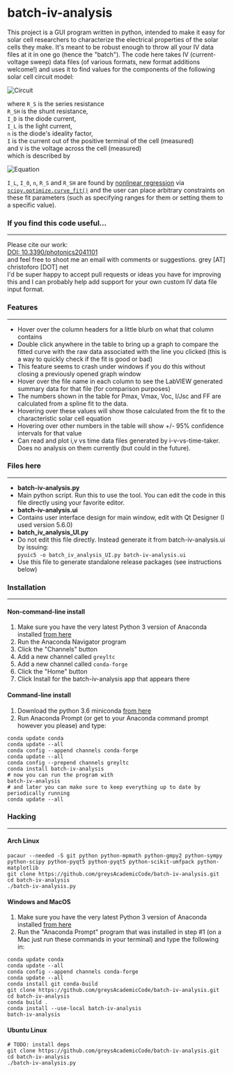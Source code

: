 batch-iv-analysis
=================

This project is a GUI program written in python, intended to make it easy for solar cell researchers to characterize the electrical properties of the solar cells they make. It's meant to be robust enough to throw all your IV data files at it in one go (hence the "batch"). The code here takes IV (current-voltage sweep) data files (of various formats, new format additions welcome!) and uses it to find values for the components of the following solar cell circuit model:

![Circuit](https://upload.wikimedia.org/wikipedia/commons/c/c4/Solar_cell_equivalent_circuit.svg)

where `R_S` is the series resistance  
`R_SH` is the shunt resistance,  
`I_D` is the diode current,  
`I_L` is the light current,  
`n` is the diode's ideality factor,  
`I` is the current out of the positive terminal of the cell (measured)  
and `V` is the voltage across the cell (measured)  
which is described by

![Equation](http://upload.wikimedia.org/math/4/7/d/47d17d3c2fe8840d0b3181860bd22f0a.png)

`I_L`, `I_0`, `n`, `R_S` and `R_SH` are found by [nonlinear regression](https://en.wikipedia.org/wiki/Nonlinear_regression) via [`scipy.optimize.curve_fit()`](http://docs.scipy.org/doc/scipy-0.17.0/reference/generated/scipy.optimize.curve_fit.html) and the user can place arbitrary constraints on these fit parameters (such as specifying ranges for them or setting them to a specific value).

### If you find this code useful...
---
Please cite our work:  
[DOI: 10.3390/photonics2041101](http://www.mdpi.com/2304-6732/2/4/1101/htm)  
and feel free to shoot me an email with comments or suggestions. grey [AT] christoforo [DOT] net  
I'd be super happy to accept pull requests or ideas you have for improving this and I can probably help add support for your own custom IV data file input format. 

### Features
---
- Hover over the column headers for a little blurb on what that column contains
- Double click anywhere in the table to bring up a graph to compare the fitted curve with the raw data associated with the line you clicked (this is a way to quickly check if the fit is good or bad)
 - This feature seems to crash under windows if you do this without closing a previously opened graph window
- Hover over the file name in each column to see the LabVIEW generated summary data for that file (for comparison purposes)
- The numbers shown in the table for Pmax, Vmax, Voc, I/Jsc and FF are calculated from a spline fit to the data.
 - Hovering over these values will show those calculated from the fit to the characteristic solar cell equation 
 - Hovering over other numbers in the table will show +/- 95% confidence intervals for that value
- Can read and plot i,v vs time data files generated by i-v-vs-time-taker. Does no analysis on them currently (but could in the future).

### Files here
---
- **batch-iv-analysis.py**
 - Main python script. Run this to use the tool. You can edit the code in this file directly using your favorite editor.
- **batch-iv-analysis.ui**
 - Contains user interface design for main window, edit with Qt Designer (I used version 5.6.0)
- **batch_iv_analysis_UI.py**
 - Do not edit this file directly. Instead generate it from batch-iv-analysis.ui by issuing:  
`pyuic5 -o batch_iv_analysis_UI.py batch-iv-analysis.ui`
 - Use this file to generate standalone release packages (see instructions below)
 
### Installation
---
#### Non-command-line install
1. Make sure you have the very latest Python 3 version of Anaconda installed [from here](https://www.continuum.io/downloads)
1. Run the Anaconda Navigator program
1. Click the "Channels" button
1. Add a new channel called `greyltc`
1. Add a new channel called `conda-forge`
1. Click the "Home" button
1. Click Install for the batch-iv-analysis app that appears there
#### Command-line install
1. Download the python 3.6 miniconda [from here](https://conda.io/miniconda.html)
1. Run Anaconda Prompt (or get to your Anaconda command prompt however you please) and type:
```
conda update conda
conda update --all
conda config --append channels conda-forge
conda update --all
conda config --prepend channels greyltc
conda install batch-iv-analysis
# now you can run the program with
batch-iv-analysis
# and later you can make sure to keep everything up to date by periodically running
conda update --all
```

### Hacking
---
#### Arch Linux
```
pacaur --needed -S git python python-mpmath python-gmpy2 python-sympy python-scipy python-pyqt5 python-pyqt5 python-scikit-umfpack python-matplotlib
git clone https://github.com/greysAcademicCode/batch-iv-analysis.git
cd batch-iv-analysis
./batch-iv-analysis.py
```

#### Windows and MacOS
1. Make sure you have the very latest Python 3 version of Anaconda installed [from here](https://www.continuum.io/downloads)
1. Run the "Anaconda Prompt" program that was installed in step #1 (on a Mac just run these commands in your terminal) and type the following in:
```
conda update conda
conda update --all
conda config --append channels conda-forge
conda update --all
conda install git conda-build
git clone https://github.com/greysAcademicCode/batch-iv-analysis.git
cd batch-iv-analysis
conda build .
conda install --use-local batch-iv-analysis
batch-iv-analysis
```

#### Ubuntu Linux
```
# TODO: install deps
git clone https://github.com/greysAcademicCode/batch-iv-analysis.git
cd batch-iv-analysis
./batch-iv-analysis.py
```
